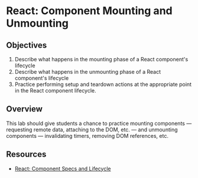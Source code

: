 # React: Component Mounting and Unmounting

## Objectives

1. Describe what happens in the mounting phase of a React component's lifecycle
2. Describe what happens in the unmounting phase of a React component's
   lifecycle
3. Practice performing setup and teardown actions at the appropriate point in
   the React component lifecycle.

## Overview

This lab should give students a chance to practice mounting components —
requesting remote data, attaching to the DOM, etc. — and unmounting components —
invalidating timers, removing DOM references, etc.

## Resources

- [React: Component Specs and Lifecycle](https://facebook.github.io/react/docs/component-specs.html)
